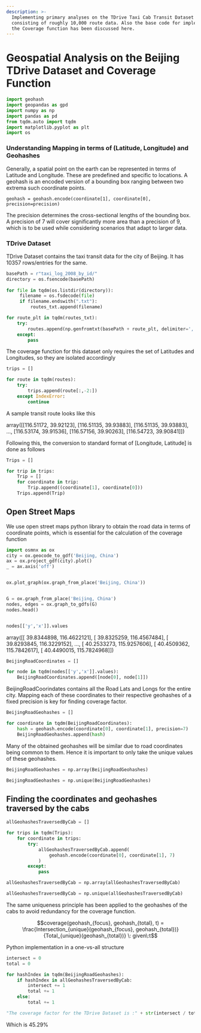 ```yaml
---
description: >-
  Implementing primary analyses on the TDrive Taxi Cab Transit Dataset
  consisting of roughly 10,000 route data. Also the base code for implementing
  the Coverage function has been discussed here.
---
```


# Geospatial Analysis on the Beijing TDrive Dataset and Coverage Function

```python
import geohash
import geopandas as gpd
import numpy as np
import pandas as pd
from tqdm.auto import tqdm
import matplotlib.pyplot as plt
import os
```

### Understanding Mapping in terms of (Latitude, Longitude) and Geohashes

Generally, a spatial point on the earth can be represented in terms of Latitude and Longitude. These are predefined and specific to locations. A geohash is an encoded version of a bounding box ranging between two extrema such coordinate points.

`geohash = geohash.encode(coordinate[1], coordinate[0], precision=precision)`

The precision determines the cross-sectional lengths of the bounding box. A precision of 7 will cover significantly more area than a precision of 9, which is to be used while considering scenarios that adapt to larger data.

### TDrive Dataset

TDrive Dataset contains the taxi transit data for the city of Beijing. It has 10357 rows/entries for the same.

```python
basePath = r"taxi_log_2008_by_id/"
directory = os.fsencode(basePath)
    
for file in tqdm(os.listdir(directory)):
     filename = os.fsdecode(file)
     if filename.endswith(".txt"): 
         routes_txt.append(filename)

for route_plt in tqdm(routes_txt):
    try:
        routes.append(np.genfromtxt(basePath + route_plt, delimiter=',', skip_header=0))
    except:
        pass
```

The coverage function for this dataset only requires the set of Latitudes and Longitudes, so they are isolated accordingly

```python
trips = []

for route in tqdm(routes):
    try:
        trips.append(route[:,-2:])
    except IndexError:
        continue
```

A sample transit route looks like this

array(\[\[116.51172, 39.92123], \[116.51135, 39.93883], \[116.51135, 39.93883], ..., \[116.53174, 39.91536], \[116.57156, 39.90263], \[116.54723, 39.90841]])

Following this, the conversion to standard format of \[Longitude, Latitude] is done as follows

```python
Trips = []

for trip in trips:
    Trip = []
    for coordinate in trip:
        Trip.append((coordinate[1], coordinate[0]))
    Trips.append(Trip)
```

## Open Street Maps

We use open street maps python library to obtain the road data in terms of coordinate points, which is essential for the calculation of the coverage function

```python
import osmnx as ox
city = ox.geocode_to_gdf('Beijing, China')
ax = ox.project_gdf(city).plot()
_ = ax.axis('off')
```

<figure><img src="../.gitbook/assets/image (7).png" alt=""><figcaption></figcaption></figure>

```python
ox.plot_graph(ox.graph_from_place('Beijing, China'))
```

<figure><img src="../.gitbook/assets/image (4).png" alt=""><figcaption></figcaption></figure>

```python
G = ox.graph_from_place('Beijing, China')
nodes, edges = ox.graph_to_gdfs(G)
nodes.head()
```

<figure><img src="../.gitbook/assets/image (6).png" alt=""><figcaption></figcaption></figure>

```python
nodes[['y','x']].values
```

array(\[\[ 39.8344898, 116.4622121], \[ 39.8325259, 116.4567484], \[ 39.8293845, 116.3229152], ..., \[ 40.2533273, 115.9257606], \[ 40.4509362, 115.7842617], \[ 40.4490015, 115.7824968]])

```python
BeijingRoadCoordinates = []

for node in tqdm(nodes[['y','x']].values):
    BeijingRoadCoordinates.append([node[0], node[1]])   
```

BeijingRoadCoorindates contains all the Road Lats and Longs for the entire city. Mapping each of these coordinates to their respective geohashes of a fixed precision is key for finding coverage factor.

```python
BeijingRoadGeohashes = []

for coordinate in tqdm(BeijingRoadCoordinates):
    hash = geohash.encode(coordinate[0], coordinate[1], precision=7)
    BeijingRoadGeohashes.append(hash)
```

Many of the obtained geohashes will be similar due to road coordinates being common to them. Hence it is important to only take the unique values of these geohashes.

```python
BeijingRoadGeohashes = np.array(BeijingRoadGeohashes)
```

```python
BeijingRoadGeohashes = np.unique(BeijingRoadGeohashes)
```

## Finding the coordinates and geohashes traversed by the cabs

```python
allGeohashesTraversedByCab = []

for trips in tqdm(Trips):
    for coordinate in trips:
        try:
            allGeohashesTraversedByCab.append(
                geohash.encode(coordinate[0], coordinate[1], 7)
            )
        except:
            pass
```

```python
allGeohashesTraversedByCab = np.array(allGeohashesTraversedByCab)
```

```python
allGeohashesTraversedByCab = np.unique(allGeohashesTraversedByCab)
```

The same uniqueness principle has been applied to the geohashes of the cabs to avoid redundancy for the coverage function.

$$coverage(geohash_{focus}, geohash_{total}, t) = \frac{Intersection_{unique}(geohash_{focus}, geohash_{total})}{Total_{unique}(geohash_{total})} \: given\:t$$

Python implementation in a one-vs-all structure

```python
intersect = 0
total = 0

for hashIndex in tqdm(BeijingRoadGeohashes):
    if hashIndex in allGeohashesTraversedByCab:
        intersect += 1
        total += 1
    else:
        total += 1
```

```python
"The coverage factor for the TDrive Dataset is :" + str(intersect / total)
```

Which is 45.29%
